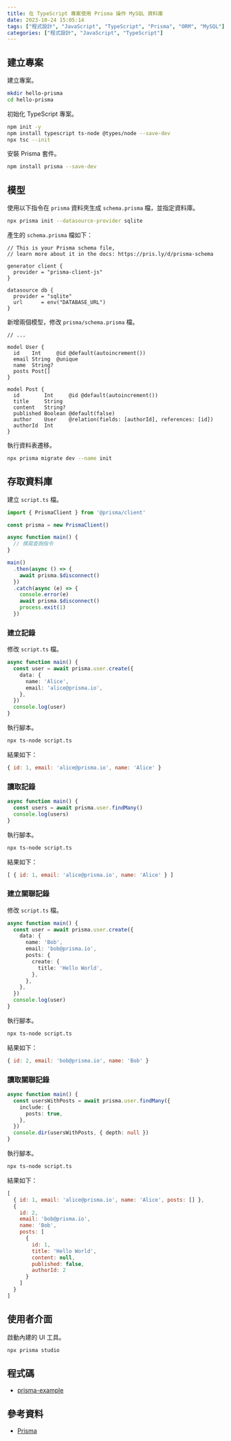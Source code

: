 ```yaml
---
title: 在 TypeScript 專案使用 Prisma 操作 MySQL 資料庫
date: 2023-10-24 15:05:14
tags: ["程式設計", "JavaScript", "TypeScript", "Prisma", "ORM", "MySQL"]
categories: ["程式設計", "JavaScript", "TypeScript"]
---
```


## 建立專案

建立專案。

```bash
mkdir hello-prisma 
cd hello-prisma
```

初始化 TypeScript 專案。

```bash
npm init -y
npm install typescript ts-node @types/node --save-dev
npx tsc --init 
```

安裝 Prisma 套件。

```bash
npm install prisma --save-dev
```

## 模型

使用以下指令在 `prisma` 資料夾生成 `schema.prisma` 檔，並指定資料庫。

```bash
npx prisma init --datasource-provider sqlite 
```

產生的 `schema.prisma` 檔如下：

```prisma
// This is your Prisma schema file,
// learn more about it in the docs: https://pris.ly/d/prisma-schema

generator client {
  provider = "prisma-client-js"
}

datasource db {
  provider = "sqlite"
  url      = env("DATABASE_URL")
}
```

新增兩個模型，修改 `prisma/schema.prisma` 檔。

```prisma
// ...

model User {
  id    Int     @id @default(autoincrement())
  email String  @unique
  name  String?
  posts Post[]
}

model Post {
  id        Int     @id @default(autoincrement())
  title     String
  content   String?
  published Boolean @default(false)
  author    User    @relation(fields: [authorId], references: [id])
  authorId  Int
}
```

執行資料表遷移。

```bash
npx prisma migrate dev --name init
```

## 存取資料庫

建立 `script.ts` 檔。

```ts
import { PrismaClient } from '@prisma/client'

const prisma = new PrismaClient()

async function main() {
  // 撰寫查詢指令
}

main()
  .then(async () => {
    await prisma.$disconnect()
  })
  .catch(async (e) => {
    console.error(e)
    await prisma.$disconnect()
    process.exit(1)
  })
```

### 建立記錄

修改 `script.ts` 檔。

```ts
async function main() {
  const user = await prisma.user.create({
    data: {
      name: 'Alice',
      email: 'alice@prisma.io',
    },
  })
  console.log(user)
}
```

執行腳本。

```bash
npx ts-node script.ts
```

結果如下：

```js
{ id: 1, email: 'alice@prisma.io', name: 'Alice' }
```

### 讀取記錄

```ts
async function main() {
  const users = await prisma.user.findMany()
  console.log(users)
}
```

執行腳本。

```bash
npx ts-node script.ts
```

結果如下：

```js
[ { id: 1, email: 'alice@prisma.io', name: 'Alice' } ]
```

### 建立關聯記錄

修改 `script.ts` 檔。

```ts
async function main() {
  const user = await prisma.user.create({
    data: {
      name: 'Bob',
      email: 'bob@prisma.io',
      posts: {
        create: {
          title: 'Hello World',
        },
      },
    },
  })
  console.log(user)
}
```

執行腳本。

```bash
npx ts-node script.ts
```

結果如下：

```js
{ id: 2, email: 'bob@prisma.io', name: 'Bob' }
```

### 讀取關聯記錄

```ts
async function main() {
  const usersWithPosts = await prisma.user.findMany({
    include: {
      posts: true,
    },
  })
  console.dir(usersWithPosts, { depth: null })
}
```

執行腳本。

```bash
npx ts-node script.ts
```

結果如下：

```js
[
  { id: 1, email: 'alice@prisma.io', name: 'Alice', posts: [] },
  {
    id: 2,
    email: 'bob@prisma.io',
    name: 'Bob',
    posts: [
      {
        id: 1,
        title: 'Hello World',
        content: null,
        published: false,
        authorId: 2
      }
    ]
  }
]
```

## 使用者介面

啟動內建的 UI 工具。

```bash
npx prisma studio
```

## 程式碼

- [prisma-example](https://github.com/memochou1993/prisma-example)

## 參考資料

- [Prisma](https://www.prisma.io/docs)
